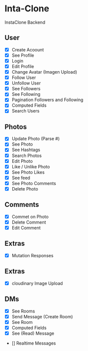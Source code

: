 # Inta-Clone

InstaClone Backend

## User

- [x] Create Acoount
- [x] See Profile
- [x] Login
- [x] Edit Profile
- [x] Change Avatar (Imagen Upload)
- [x] Follow User
- [x] Unfollow User
- [x] See Followers
- [x] See Following
- [x] Pagination Followers and Following
- [x] Computed Fields
- [x] Search Users

## Photos

- [x] Update Photo (Parse #)
- [x] See Photo
- [x] See Hashtags
- [x] Search Photos
- [x] Edit Photo
- [x] Like / Unlike Photo
- [x] See Photo Likes
- [x] See feed
- [x] See Photo Comments
- [x] Delete Photo

## Comments

- [x] Commet on Photo
- [x] Delete Comment
- [x] Edit Comment

## Extras

- [x] Mutation Responses

## Extras

-[x] cloudinary Image Upload

## DMs

- [x] See Rooms
- [x] Send Message (Create Room)
- [x] See Room
- [x] Computed Fields
- [x] See (Read) Message
- [] Realtime Messages

<!-- SEE 7.7 -->

